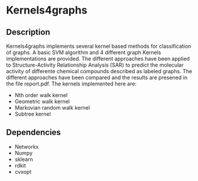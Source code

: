 # Kernels4graphs

## Description

Kernels4graphs implements several kernel based methods for classification of graphs. A basic SVM algorithm and 4 different graph Kernels implementations are provided. The different approaches have been applied to Structure-Activity Relationship Analysis (SAR) to predict the molecular activity of differente chemical compounds described as labeled graphs. The different approaches have been compared and the results are presened in the file report.pdf.
The kernels implemented here are:

+ Nth order walk kernel 
+ Geometric walk kernel 
+ Markovian random walk kernel
+ Subtree kernel


## Dependencies

+ Networkx
+ Numpy
+ sklearn
+ rdkit
+ cvxopt
